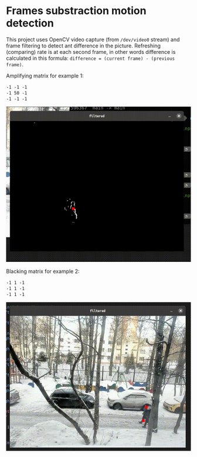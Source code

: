 # Frames substraction motion detection

This project uses OpenCV video capture (from `/dev/video0` stream) and frame filtering to detect ant difference in the picture. Refreshing (comparing) rate is at each second frame, in other words difference is calculated in this formula: `difference = (current frame) - (previous frame)`. 

Amplifying matrix for example 1:
```
-1 -1 -1
-1 50 -1
-1 -1 -1
```

![](https://github.com/korzck/motion-detection/blob/main/example1.gif)

Blacking matrix for example 2:
```
-1 1 -1
-1 1 -1
-1 1 -1
```

![](https://github.com/korzck/motion-detection/blob/main/example2.gif)

